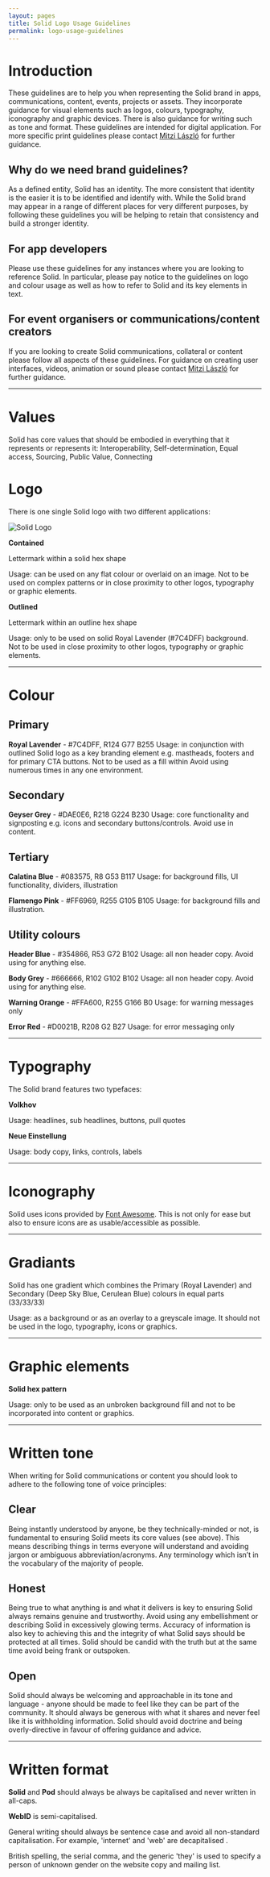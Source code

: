 ```yaml
---
layout: pages
title: Solid Logo Usage Guidelines
permalink: logo-usage-guidelines
---
```


# Introduction

These guidelines are to help you when representing the Solid brand in apps, communications, content, events, projects or assets. They incorporate guidance for visual elements such as logos, colours, typography, iconography and graphic devices. There is also guidance for writing such as tone and format. These guidelines are intended for digital application. For more specific print guidelines please contact [Mitzi László](https://github.com/Mitzi-Laszlo) for further guidance.

Why do we need brand guidelines?
-
As a defined entity, Solid has an identity. The more consistent that identity is the easier it is to be identified and identify with. While the Solid brand may appear in a range of different places for very different purposes, by following these guidelines you will be helping to retain that consistency and build a stronger identity.

For app developers
-
Please use these guidelines for any instances where you are looking to reference Solid. In particular, please pay notice to the guidelines on logo and colour usage as well as how to refer to Solid and its key elements in text.

For event organisers or communications/content creators
-
If you are looking to create Solid communications, collateral or content please follow all aspects of these guidelines. For guidance on creating user interfaces, videos, animation or sound please contact [Mitzi László](https://github.com/Mitzi-Laszlo) for further guidance.
___

# Values

Solid has core values that should be embodied in everything that it represents or represents it: Interoperability, Self-determination, Equal access, Sourcing, Public Value, Connecting

# Logo

There is one single Solid logo with two different applications:

![Solid Logo](https://avatars3.githubusercontent.com/u/14262490?v=3&s=200)

**Contained**

Lettermark within a solid hex shape

Usage: can be used on any flat colour or overlaid on an image. Not to be used on complex patterns or in close proximity to other logos, typography or graphic elements.

**Outlined**

Lettermark within an outline hex shape

Usage: only to be used on solid Royal Lavender (#7C4DFF) background. Not to be used in close proximity to other logos, typography or graphic elements.
___

# Colour 

Primary
-
**Royal Lavender** - #7C4DFF, R124 G77 B255
Usage: in conjunction with outlined Solid logo as a key branding element e.g. mastheads, footers and for primary CTA buttons. Not to be used as a fill within Avoid using numerous times in any one environment. 

Secondary
-
**Geyser Grey** - #DAE0E6, R218 G224 B230
Usage: core functionality and signposting e.g. icons and secondary buttons/controls. Avoid use in content.

Tertiary
-
**Calatina Blue** - #083575, R8 G53 B117
Usage: for background fills, UI functionality, dividers, illustration

**Flamengo Pink** - #FF6969, R255 G105 B105
Usage: for background fills and illustration.

Utility colours
-
**Header Blue** - #354866, R53 G72 B102
Usage: all non header copy. Avoid using for anything else.

**Body Grey** - #666666, R102 G102 B102
Usage: all non header copy. Avoid using for anything else.

**Warning Orange** - #FFA600, R255 G166 B0
Usage: for warning messages only

**Error Red** - #D0021B, R208 G2 B27
Usage: for error messaging only
___

# Typography

The Solid brand features two typefaces:

**Volkhov**
 
Usage: headlines, sub headlines, buttons, pull quotes

**Neue Einstellung**
 
Usage: body copy, links, controls, labels
___

# Iconography

Solid uses icons provided by [Font Awesome](https://fontawesome.com). This is not only for ease but also to ensure icons are as usable/accessible as possible.
___

# Gradiants

Solid has one gradient which combines the Primary (Royal Lavender) and Secondary (Deep Sky Blue, Cerulean Blue) colours in equal parts (33/33/33)

Usage: as a background or as an overlay to a greyscale image. It should not be used in the logo, typography, icons or graphics.
___

# Graphic elements

**Solid hex pattern**

Usage: only to be used as an unbroken background fill and not to be incorporated into content or graphics.
___

# Written tone

When writing for Solid communications or content you should look to adhere to the following tone of voice principles:

Clear
-
Being instantly understood by anyone, be they technically-minded or not, is fundamental to ensuring Solid meets its core values (see above). This means describing things in terms everyone will understand and avoiding jargon or ambiguous abbreviation/acronyms. Any  terminology which isn’t in the vocabulary of the majority of people.

Honest
-
Being true to what anything is and what it delivers is key to ensuring Solid always remains genuine and trustworthy. Avoid using any embellishment or describing Solid in excessively glowing terms. Accuracy of information is also key to achieving this and the integrity of what Solid says should be protected at all times. Solid should be candid with the truth but at the same time avoid being frank or outspoken.

Open
-
Solid should always be welcoming and approachable in its tone and language - anyone should be made to feel like they can be part of the community. It should always be generous with what it shares and never feel like it is withholding information. Solid should avoid doctrine and being overly-directive in favour of offering guidance and advice.
___

# Written format

**Solid** and **Pod** should always be always be capitalised and never written in all-caps.

**WebID** is semi-capitalised. 

General writing should always be sentence case and avoid all non-standard capitalisation. For example, 'internet' and 'web' are decapitalised . 

British spelling, the serial comma, and the generic 'they' is used to specify a person of unknown gender on the website copy and mailing list. 
